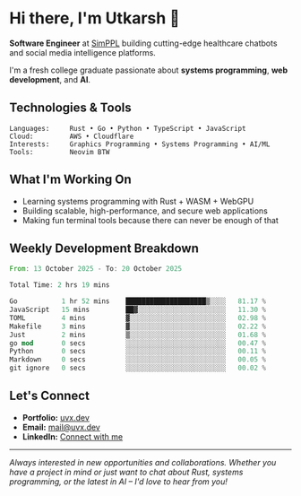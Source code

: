 # Hi there, I'm Utkarsh 👋

**Software Engineer** at [SimPPL](https://simppl.org) building cutting-edge healthcare chatbots and social media intelligence platforms.

I'm a fresh college graduate passionate about **systems programming**, **web development**, and **AI**.

## Technologies & Tools

```
Languages:     Rust • Go • Python • TypeScript • JavaScript
Cloud:         AWS • Cloudflare
Interests:     Graphics Programming • Systems Programming • AI/ML
Tools:         Neovim BTW
```

## What I'm Working On

- Learning systems programming with Rust + WASM + WebGPU
- Building scalable, high-performance, and secure web applications
- Making fun terminal tools because there can never be enough of that

## Weekly Development Breakdown

<!--START_SECTION:waka-->

```rust
From: 13 October 2025 - To: 20 October 2025

Total Time: 2 hrs 19 mins

Go           1 hr 52 mins    ████████████████████▒░░░░   81.17 %
JavaScript   15 mins         ██▓░░░░░░░░░░░░░░░░░░░░░░   11.30 %
TOML         4 mins          ▓░░░░░░░░░░░░░░░░░░░░░░░░   02.98 %
Makefile     3 mins          ▓░░░░░░░░░░░░░░░░░░░░░░░░   02.22 %
Just         2 mins          ▒░░░░░░░░░░░░░░░░░░░░░░░░   01.68 %
go mod       0 secs          ░░░░░░░░░░░░░░░░░░░░░░░░░   00.47 %
Python       0 secs          ░░░░░░░░░░░░░░░░░░░░░░░░░   00.11 %
Markdown     0 secs          ░░░░░░░░░░░░░░░░░░░░░░░░░   00.05 %
git ignore   0 secs          ░░░░░░░░░░░░░░░░░░░░░░░░░   00.02 %
```

<!--END_SECTION:waka-->

## Let's Connect

- **Portfolio:** [uvx.dev](https://uvx.dev)
- **Email:** mail@uvx.dev
- **LinkedIn:** [Connect with me](https://linkedin.com/in/utkarsh-verm4)

---

*Always interested in new opportunities and collaborations. Whether you have a project in mind or just want to chat about Rust, systems programming, or the latest in AI – I'd love to hear from you!*
